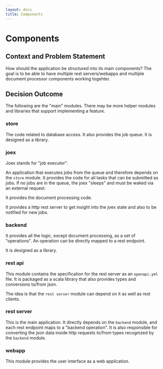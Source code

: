 ```yaml
---
layout: docs
title: Components
---
```


# Components

## Context and Problem Statement

How should the application be structured into its main components? The
goal is to be able to have multiple rest servers/webapps and multiple
document processor components working togehter.


## Decision Outcome

The following are the "main" modules. There may be more helper modules
and libraries that support implementing a feature.

### store

The code related to database access. It also provides the job
queue. It is designed as a library.

### joex

Joex stands for "job executor".

An application that executes jobs from the queue and therefore depends
on the `store` module. It provides the code for all tasks that can be
submitted as jobs. If no jobs are in the queue, the joex "sleeps"
and must be waked via an external request.

It provides the document processing code.

It provides a http rest server to get insight into the joex state
and also to be notified for new jobs.

### backend

It provides all the logic, except document processing, as a set of
"operations". An operation can be directly mapped to a rest
endpoint.

It is designed as a library.

### rest api

This module contains the specification for the rest server as an
`openapi.yml` file. It is packaged as a scala library that also
provides types and conversions to/from json.

The idea is that the `rest server` module can depend on it as well as
rest clients.

### rest server

This is the main application. It directly depends on the `backend`
module, and each rest endpoint maps to a "backend operation". It is
also responsible for converting the json data inside http requests
to/from types recognized by the `backend` module.


### webapp

This module provides the user interface as a web application.
